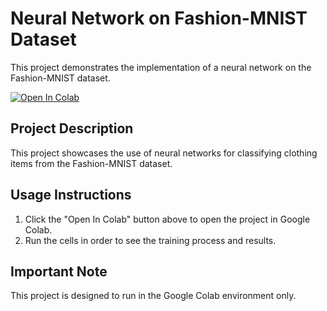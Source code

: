 # Neural Network on Fashion-MNIST Dataset

This project demonstrates the implementation of a neural network on the Fashion-MNIST dataset.

[![Open In Colab](https://colab.research.google.com/assets/colab-badge.svg)](https://colab.research.google.com/github/OzGutman485/Neural-Network-on-Fashion-MNIST-Dataset/blob/main/Neural-Network-on-Fashion-MNIST-Dataset.ipynb)

## Project Description
This project showcases the use of neural networks for classifying clothing items from the Fashion-MNIST dataset.

## Usage Instructions
1. Click the "Open In Colab" button above to open the project in Google Colab.
2. Run the cells in order to see the training process and results.

## Important Note
This project is designed to run in the Google Colab environment only.
